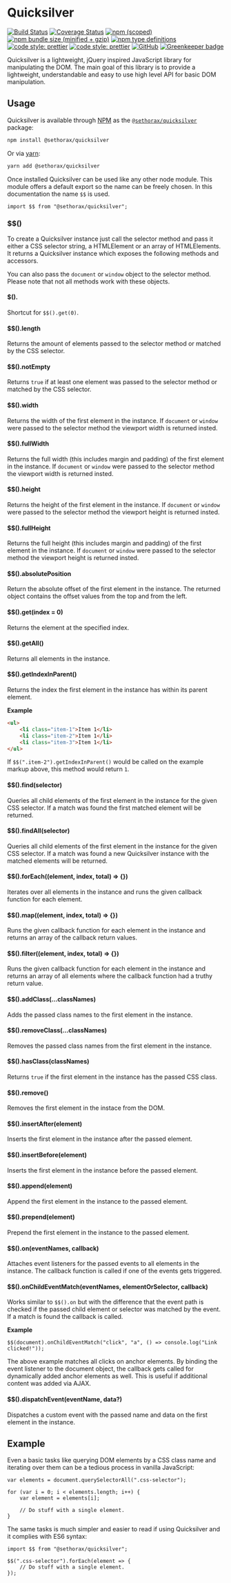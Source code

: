 # Quicksilver

[![Build Status](https://travis-ci.org/Sethorax/quicksilver.svg?branch=master)](https://travis-ci.org/Sethorax/quicksilver)
[![Coverage Status](https://coveralls.io/repos/github/Sethorax/quicksilver/badge.svg?branch=master)](https://coveralls.io/github/Sethorax/quicksilver?branch=master)
[![npm (scoped)](https://img.shields.io/npm/v/@sethorax/quicksilver.svg)](https://www.npmjs.com/package/@sethorax/quicksilver)
[![npm bundle size (minified + gzip)](https://img.shields.io/bundlephobia/minzip/@sethorax/quicksilver.svg)](https://www.npmjs.com/package/@sethorax/quicksilver)
[![npm type definitions](https://img.shields.io/npm/types/@sethorax/quicksilver.svg)](https://www.typescriptlang.org/)
[![code style: prettier](https://img.shields.io/badge/code_style-prettier-ff69b4.svg)](https://github.com/prettier/prettier)
[![code style: prettier](https://img.shields.io/badge/%20%20%F0%9F%93%A6%F0%9F%9A%80-semantic--release-e10079.svg)](https://github.com/semantic-release/semantic-release)
[![GitHub](https://img.shields.io/github/license/sethorax/quicksilver.svg)](LICENSE.md) [![Greenkeeper badge](https://badges.greenkeeper.io/Sethorax/quicksilver.svg)](https://greenkeeper.io/)


Quicksilver is a lightweight, jQuery inspired JavaScript library for manipulating the DOM. The main goal of this library is to provide a lightweight, understandable and easy to use high level API for basic DOM manipulation.

## Usage

Quicksilver is available through [NPM](http://npmjs.com) as the [`@sethorax/quicksilver`](https://www.npmjs.com/package/@sethorax/quicksilver) package:

```sh
npm install @sethorax/quicksilver
```

Or via [yarn](https://yarnpkg.com):

```sh
yarn add @sethorax/quicksilver
```

Once installed Quicksilver can be used like any other node module. This module offers a default export so the name can be freely chosen. In this documentation the name `$$` is used.

```JS
import $$ from "@sethorax/quicksilver";
```

### $$()

To create a Quicksilver instance just call the selector method and pass it either a CSS selector string, a HTMLElement or an array of HTMLElements. It returns a Quicksilver instance which exposes the following methods and accessors.

You can also pass the `document` or `window` object to the selector method. Please note that not all methods work with these objects.

#### $$().$

Shortcut for `$$().get(0)`.

#### $$().length

Returns the amount of elements passed to the selector method or matched by the CSS selector.

#### $$().notEmpty

Returns `true` if at least one element was passed to the selector method or matched by the CSS selector.

#### $$().width

Returns the width of the first element in the instance. If `document` or `window` were passed to the selector method the viewport width is returned insted.

#### $$().fullWidth

Returns the full width (this includes margin and padding) of the first element in the instance. If `document` or `window` were passed to the selector method the viewport width is returned insted.

#### $$().height

Returns the height of the first element in the instance. If `document` or `window` were passed to the selector method the viewport height is returned insted.

#### $$().fullHeight

Returns the full height (this includes margin and padding) of the first element in the instance. If `document` or `window` were passed to the selector method the viewport height is returned insted.

#### $$().absolutePosition

Return the absolute offset of the first element in the instance. The returned object contains the offset values from the top and from the left.

#### $$().get(index = 0)

Returns the element at the specified index.

#### $$().getAll()

Returns all elements in the instance.

#### $$().getIndexInParent()

Returns the index the first element in the instance has within its parent element.

**Example**

```HTML
<ul>
    <li class="item-1">Item 1</li>
    <li class="item-2">Item 1</li>
    <li class="item-3">Item 1</li>
</ul>
```

If `$$(".item-2").getIndexInParent()` would be called on the example markup above, this method would return `1`.

#### $$().find(selector)

Queries all child elements of the first element in the instance for the given CSS selector. If a match was found the first matched element will be returned.

#### $$().findAll(selector)

Queries all child elements of the first element in the instance for the given CSS selector. If a match was found a new Quicksilver instance with the matched elements will be returned.

#### $$().forEach((element, index, total) => {})

Iterates over all elements in the instance and runs the given callback function for each element.

#### $$().map((element, index, total) => {})

Runs the given callback function for each element in the instance and returns an array of the callback return values.

#### $$().filter((element, index, total) => {})

Runs the given callback function for each element in the instance and returns an array of all elements where the callback function had a truthy return value.

#### $$().addClass(...classNames)

Adds the passed class names to the first element in the instance.

#### $$().removeClass(...classNames)

Removes the passed class names from the first element in the instance.

#### $$().hasClass(classNames)

Returns `true` if the first element in the instance has the passed CSS class. 

#### $$().remove()

Removes the first element in the instace from the DOM.

#### $$().insertAfter(element)

Inserts the first element in the instance after the passed element.

#### $$().insertBefore(element)

Inserts the first element in the instance before the passed element.

#### $$().append(element)

Append the first element in the instance to the passed element.

#### $$().prepend(element)

Prepend the first element in the instance to the passed element.

#### $$().on(eventNames, callback)

Attaches event listeners for the passed events to all elements in the instance. The callback function is called if one of the events gets triggered.

#### $$().onChildEventMatch(eventNames, elementOrSelector, callback)

Works similar to `$$().on` but with the difference that the event path is checked if the passed child element or selector was matched by the event. If a match is found the callback is called.  

**Example**

```JS
$$(document).onChildEventMatch("click", "a", () => console.log("Link clicked!"));
```

The above example matches all clicks on anchor elements. By binding the event listener to the document object, the callback gets called for dynamically added anchor elements as well.
This is useful if additional content was added via AJAX. 

#### $$().dispatchEvent(eventName, data?)

Dispatches a custom event with the passed name and data on the first element in the instance.


## Example

Even a basic tasks like querying DOM elements by a CSS class name and iterating over them can be a tedious process in vanilla JavaScript:

```JS
var elements = document.querySelectorAll(".css-selector");

for (var i = 0; i < elements.length; i++) {
    var element = elements[i];

    // Do stuff with a single element.
}
```

The same tasks is much simpler and easier to read if using Quicksilver and it complies with ES6 syntax:

```JS
import $$ from "@sethorax/quicksilver";

$$(".css-selector").forEach(element => {
    // Do stuff with a single element.
});
```